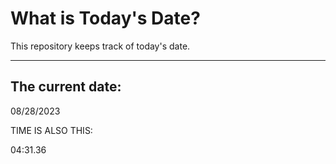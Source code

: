 # What is Today's Date?
This repository keeps track of today's date.
* * *
 
## The current date:  
 08/28/2023 
  
  
 TIME IS ALSO THIS: 
  
 04:31.36 
  
  
